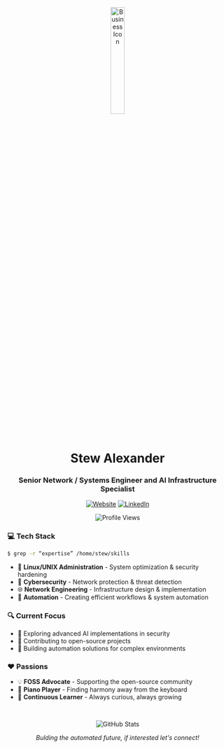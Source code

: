 <div align="center">
  <img src="https://github.com/user-attachments/assets/fd7723d9-e515-42a3-bc8e-0c1451279092" alt="Business Icon" width="25%" height="25%">
  <h1>Stew Alexander</h1>
  <h3>Senior Network / Systems Engineer and AI Infrastructure Specialist</h4>
  
  [![Website](https://img.shields.io/badge/Website-StewAlexander.com-blue?style=for-the-badge&logo=firefox-browser&logoColor=white)](https://stewAlexander.com)
  [![LinkedIn](https://img.shields.io/badge/LinkedIn-Profile-blue?style=for-the-badge&logo=linkedin&logoColor=white)](https://www.linkedin.com/in/stewalexander)
  
  ![Profile Views](https://komarev.com/ghpvc/?username=StewAlexander-com&style=flat-square&color=blue)
</div>

### 💻 Tech Stack
```bash
$ grep -r “expertise” /home/stew/skills
```

- 🐧 **Linux/UNIX Administration** - System optimization & security hardening
- 🔐 **Cybersecurity** - Network protection & threat detection
- 🌐 **Network Engineering** - Infrastructure design & implementation
- 🤖 **Automation** - Creating efficient workflows & system automation

### 🔍 Current Focus

- 🚀 Exploring advanced AI implementations in security
- 🌟 Contributing to open-source projects
- 🔄 Building automation solutions for complex environments

### ❤️ Passions

- 💡 **FOSS Advocate** - Supporting the open-source community
- 🎹 **Piano Player** - Finding harmony away from the keyboard
- 🧠 **Continuous Learner** - Always curious, always growing
<br>
<div align="center">
  
  ![GitHub Stats](https://github-readme-stats.vercel.app/api?username=StewAlexander-com&show_icons=true&theme=radical)
  
  <i>Bulding the automated future, if interested let's connect!</i>
</div>
